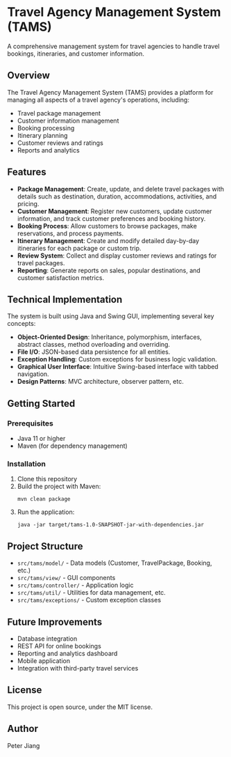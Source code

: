 # Travel Agency Management System (TAMS)

A comprehensive management system for travel agencies to handle travel bookings, itineraries, and customer information.

## Overview

The Travel Agency Management System (TAMS) provides a platform for managing all aspects of a travel agency's operations, including:

- Travel package management
- Customer information management
- Booking processing
- Itinerary planning
- Customer reviews and ratings
- Reports and analytics

## Features

- **Package Management**: Create, update, and delete travel packages with details such as destination, duration, accommodations, activities, and pricing.
- **Customer Management**: Register new customers, update customer information, and track customer preferences and booking history.
- **Booking Process**: Allow customers to browse packages, make reservations, and process payments.
- **Itinerary Management**: Create and modify detailed day-by-day itineraries for each package or custom trip.
- **Review System**: Collect and display customer reviews and ratings for travel packages.
- **Reporting**: Generate reports on sales, popular destinations, and customer satisfaction metrics.

## Technical Implementation

The system is built using Java and Swing GUI, implementing several key concepts:

- **Object-Oriented Design**: Inheritance, polymorphism, interfaces, abstract classes, method overloading and overriding.
- **File I/O**: JSON-based data persistence for all entities.
- **Exception Handling**: Custom exceptions for business logic validation.
- **Graphical User Interface**: Intuitive Swing-based interface with tabbed navigation.
- **Design Patterns**: MVC architecture, observer pattern, etc.

## Getting Started

### Prerequisites

- Java 11 or higher
- Maven (for dependency management)

### Installation

1. Clone this repository
2. Build the project with Maven:
   ```
   mvn clean package
   ```
3. Run the application:
   ```
   java -jar target/tams-1.0-SNAPSHOT-jar-with-dependencies.jar
   ```

## Project Structure

- `src/tams/model/` - Data models (Customer, TravelPackage, Booking, etc.)
- `src/tams/view/` - GUI components
- `src/tams/controller/` - Application logic
- `src/tams/util/` - Utilities for data management, etc.
- `src/tams/exceptions/` - Custom exception classes

## Future Improvements

- Database integration
- REST API for online bookings
- Reporting and analytics dashboard
- Mobile application
- Integration with third-party travel services

## License

This project is open source, under the MIT license.

## Author

Peter Jiang 